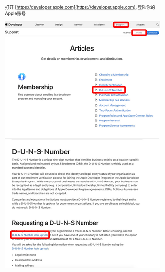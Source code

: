 

打开 [https://developer.apple.com](https://developer.apple.com), 登陆你的Apple账号


<img src="image/11.jpg"/>
<img src="image/12.jpg"/> 
